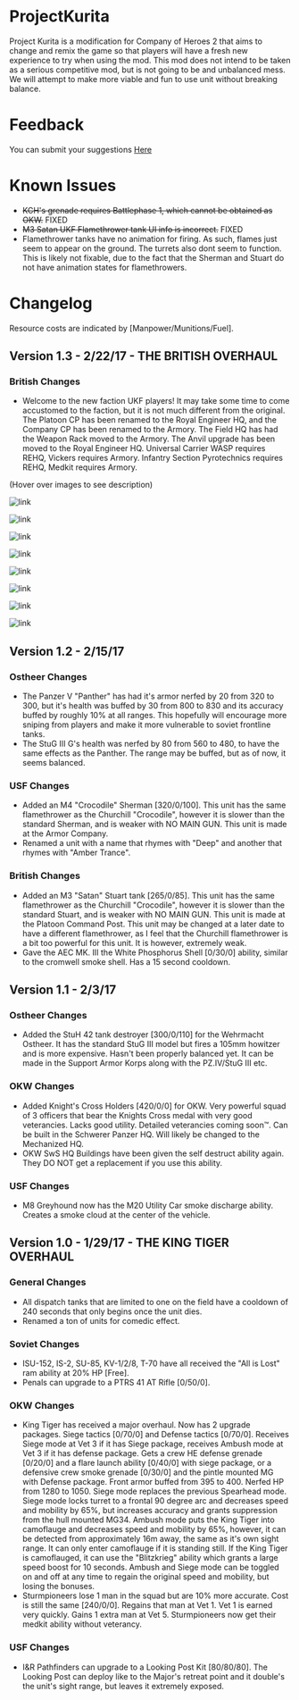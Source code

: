 # ProjectKurita
Project Kurita is a modification for Company of Heroes 2 that aims to change and remix the game so that players will have a fresh new experience to try when using the mod. This mod does not intend to be taken as a serious competitive mod, but is not going to be and unbalanced mess. We will attempt to make more viable and fun to use unit without breaking balance.

# Feedback
You can submit your suggestions [Here](https://ian265.typeform.com/to/ECqpVg)

# Known Issues
- ~~KCH's grenade requires Battlephase 1, which cannot be obtained as OKW.~~ FIXED
- ~~M3 Satan UKF Flamethrower tank UI info is incorrect.~~ FIXED
- Flamethrower tanks have no animation for firing. As such, flames just seem to appear on the ground. The turrets also dont seem to function. This is likely not fixable, due to the fact that the Sherman and Stuart do not have animation states for flamethrowers.

# Changelog
Resource costs are indicated by [Manpower/Munitions/Fuel].

## Version 1.3 - 2/22/17 - THE BRITISH OVERHAUL

### British Changes
- Welcome to the new faction UKF players! It may take some time to come accustomed to the faction, but it is not much different from the original. The Platoon CP has been renamed to the Royal Engineer HQ, and the Company CP has been renamed to the Armory. The Field HQ has had the Weapon Rack moved to the Armory. The Anvil upgrade has been moved to the Royal Engineer HQ. Universal Carrier WASP requires REHQ, Vickers requires Armory. Infantry Section Pyrotechnics requires REHQ, Medkit requires Armory.

(Hover over images to see description)

![link](http://i.imgur.com/LxJsoaF.png "New Field Headquarters")

![link](http://i.imgur.com/U3i5rGM.png "New Armory [200/0/30] (Old Company CP)")

![link](http://i.imgur.com/aEUlWGE.png "New Royal Engineer HQ [200/0/30] (Old Platoon CP")

![link](http://i.imgur.com/7buUi5m.png "Armor Company Logistics Truck [320/0/45] (Built from Armory)")

![link](http://i.imgur.com/54sipow.png "Special Weapons Logistics Truck [280/0/20] (Built from REHQ)")

![link](http://i.imgur.com/O6ls7vK.png "Armor Company Truck Buildables")

![link](http://i.imgur.com/qt2KMKy.png "Special Weapons Truck Buildables")

![link](http://i.imgur.com/m4BUEu0.png "Lockdown Ability (Required to build units from truck)")

## Version 1.2 - 2/15/17

### Ostheer Changes
- The Panzer V "Panther" has had it's armor nerfed by 20 from 320 to 300, but it's health was buffed by 30 from 800 to 830 and its accuracy buffed by roughly 10% at all ranges. This hopefully will encourage more sniping from players and make it more vulnerable to soviet frontline tanks.
- The StuG III G's health was nerfed by 80 from 560 to 480, to have the same effects as the Panther. The range may be buffed, but as of now, it seems balanced.

### USF Changes
- Added an M4 "Crocodile" Sherman [320/0/100]. This unit has the same flamethrower as the Churchill "Crocodile", however it is slower than the standard Sherman, and is weaker with NO MAIN GUN. This unit is made at the Armor Company.
- Renamed a unit with a name that rhymes with "Deep" and another that rhymes with "Amber Trance".

### British Changes
- Added an M3 "Satan" Stuart tank [265/0/85]. This unit has the same flamethrower as the Churchill "Crocodile", however it is slower than the standard Stuart, and is weaker with NO MAIN GUN. This unit is made at the Platoon Command Post. This unit may be changed at a later date to have a different flamethrower, as I feel that the Churchill flamethrower is a bit too powerful for this unit. It is however, extremely weak.
- Gave the AEC MK. III the White Phosphorus Shell [0/30/0] ability, similar to the cromwell smoke shell. Has a 15 second cooldown.

## Version 1.1 - 2/3/17

### Ostheer Changes
- Added the StuH 42 tank destroyer [300/0/110] for the Wehrmacht Ostheer. It has the standard StuG III model but fires a 105mm howitzer and is more expensive. Hasn't been properly balanced yet. It can be made in the Support Armor Korps along with the PZ.IV/StuG III etc.

### OKW Changes
- Added Knight's Cross Holders [420/0/0] for OKW. Very powerful squad of 3 officers that bear the Knights Cross medal with very good veterancies. Lacks good utility. Detailed veterancies coming soon™. Can be built in the Schwerer Panzer HQ. Will likely be changed to the Mechanized HQ.
- OKW SwS HQ Buildings have been given the self destruct ability again. They DO NOT get a replacement if you use this ability.

### USF Changes
- M8 Greyhound now has the M20 Utility Car smoke discharge ability. Creates a smoke cloud at the center of the vehicle.

## Version 1.0 - 1/29/17 - THE KING TIGER OVERHAUL

### General Changes
- All dispatch tanks that are limited to one on the field have a cooldown of 240 seconds that only begins once the unit dies.
- Renamed a ton of units for comedic effect.

### Soviet Changes
- ISU-152, IS-2, SU-85, KV-1/2/8, T-70 have all received the "All is Lost" ram ability at 20% HP [Free].
- Penals can upgrade to a PTRS 41 AT Rifle [0/50/0]. 

### OKW Changes
- King Tiger has received a major overhaul. Now has 2 upgrade packages. Siege tactics [0/70/0] and Defense tactics [0/70/0]. Receives Siege mode at Vet 3 if it has Siege package, receives Ambush mode at Vet 3 if it has defense package. Gets a crew HE defense grenade [0/20/0] and a flare launch ability [0/40/0] with siege package, or a defensive crew smoke grenade [0/30/0] and the pintle mounted MG with Defense package. Front armor buffed from 395 to 400. Nerfed HP from 1280 to 1050. Siege mode replaces the previous Spearhead mode. Siege mode locks turret to a frontal 90 degree arc and decreases speed and mobility by 65%, but increases accuracy and grants suppression from the hull mounted MG34. Ambush mode puts the King Tiger into camoflauge and decreases speed and mobility by 65%, however, it can be detected from approximately 16m away, the same as it's own sight range. It can only enter camoflauge if it is standing still. If the King Tiger is camoflauged, it can use the "Blitzkrieg" ability which grants a large speed boost for 10 seconds. Ambush and Siege mode can be toggled on and off at any time to regain the original speed and mobility, but losing the bonuses.
- Sturmpioneers lose 1 man in the squad but are 10% more accurate. Cost is still the same [240/0/0]. Regains that man at Vet 1. Vet 1 is earned very quickly. Gains 1 extra man at Vet 5. Sturmpioneers now get their medkit ability without veterancy.

### USF Changes
- I&R Pathfinders can upgrade to a Looking Post Kit [80/80/80]. The Looking Post can deploy like to the Major's retreat point and it double's the unit's sight range, but leaves it extremely exposed.
